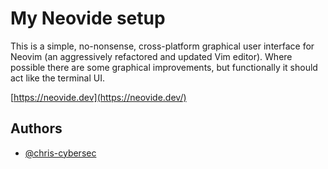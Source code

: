 
# My Neovide setup

This is a simple, no-nonsense, cross-platform graphical user interface for Neovim (an aggressively refactored and updated Vim editor). Where possible there are some graphical improvements, but functionally it should act like the terminal UI.

[https://neovide.dev](https://neovide.dev/)


## Authors

- [@chris-cybersec](https://github.com/chris-cybersec/)

